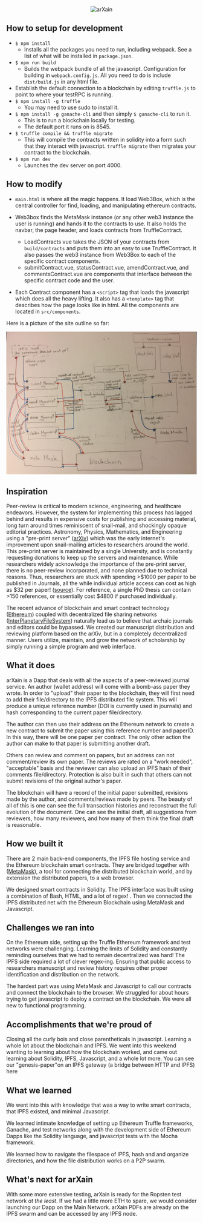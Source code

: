 <p align="center">
  <img src="https://github.com/david-hopper/arXain/blob/master/src/images/logo_name.png" alt="arXain" /></center>
</p>

## How to setup for development

- `$ npm install`
    - Installs all the packages you need to run, including webpack. See a list of what will be installed in `package.json`.
- `$ npm run build`
    - Builds the webpack bundle of all the javascript. Configuration for building in `webpack.config.js`. All you need to do is include `dist/build.js` in any html file.
- Establish the default connection to a blockchain by editing `truffle.js` to point to where your testRPC is running.
- `$ npm install -g truffle`
    - You may need to use sudo to install it. 
- `$ npm install -g ganache-cli` and then simply `$ ganache-cli` to run it.
    - This is to run a blockchain locally for testing.
    - The default port it runs on is 8545.
- `$ truffle compile && truffle migrate`
    - This will compile the contracts written in solidity into a form such that they interact with javascript. `truffle migrate` then migrates your contract to the blockchain.
- `$ npm run dev`
    - Launches the dev server on port 4000.

## How to modify

- `main.html` is where all the magic happens. It load Web3Box, which is the central controller for find, loading, and manipulating ethereum contracts. 
- Web3box finds the MetaMask instance (or any other web3 instance the user is running) and hands it to the contracts to use. It also holds the navbar, the page header, and loads contracts from TruffleContract.
    - LoadContracts vue takes the JSON of your contracts from `build/contracts` and puts them into an easy to use TruffleContract. It also passes the web3 instance from Web3Box to each of the specific contract components.
    - submitContract.vue, statusContract.vue, amendContract.vue, and commentsContract.vue are components that interface between the specific contract code and the user.

- Each Contract component has a `<script>` tag that loads the javascript which does all the heavy lifting. It also has a `<template>` tag that describes how the page looks like in html. All the components are located in `src/components`. 

Here is a picture of the site outline so far:

![flow look](simple_flow.jpg)



## Inspiration

Peer-review is critical to modern science, engineering, and healthcare
endeavors. However, the system for implementing this process has lagged behind
and results in expensive costs for publishing and accessing material, long turn
around times reminiscent of snail-mail, and shockingly opaque editorial
practices. Astronomy, Physics, Mathematics, and Engineering using a "pre-print
server" ([arXiv](https://arxiv.org)) which was the early internet's improvement
upon snail-mailing articles to researchers around the world. This pre-print
server is maintained by a single University, and is constantly requesting
donations to keep up the servers and maintenance. While researchers widely
acknowledge the importance of the pre-print server, there is no peer-review
incorporated, and none planned due to technical reasons. Thus, researchers are
stuck with spending >$1000 per paper to be published in Journals, all the while
individual article access can cost as high as $32 per paper!
([source](https://www.nature.com/subscriptions/purchasing.html)). For reference,
a single PhD thesis can contain >150 references, or essentially cost $4800 if
purchased individually.

The recent advance of blockchain and smart contract technology
([Ethereum](https://www.ethereum.org/)) coupled with decentralized
file sharing networks ([InterPlanetaryFileSystem](https://ipfs.io))
naturally lead us to believe that archaic journals and editors could
be bypassed. We created our manuscript distribution and reviewing
platform based on the arXiv, but in a completely decentralized manner.
Users utilize, maintain, and grow the network of scholarship by simply
running a simple program and web interface.


## What it does

arXain is a Dapp that deals with all the aspects of a peer-reviewed journal service.
An author (wallet address) will come with a bomb-ass paper they wrote.
In order to "upload" their paper to the blockchain, they will first
need to add their file/directory to the IPFS distributed file system. This will
produce a unique reference number (DOI is currently used in journals)
and hash corresponding to the current paper file/directory.

The author can then use their address on the Ethereum network to create a new contract
to submit the paper using this reference number and paperID. In this way, there will
be one paper per contract. The only other action the
author can make to that paper is submitting another draft.

Others can review and comment on papers, but an address can not comment/review
its own paper. The reviews are rated on a "work needed", "acceptable" basis
and the reviewer can also upload an IPFS hash of their comments file/directory.
Protection is also built in such that others can not submit revisions of the
original author's paper.

The blockchain will have a record of the initial paper submitted, revisions made
by the author, and comments/reviews made by peers. The beauty of all of this is
one can see the full transaction histories and reconstruct the full evolution of
the document. One can see the initial draft, all suggestions from reviewers,
how many reviewers, and how many of them think the final draft is reasonable.

## How we built it
There are 2 main back-end components, the IPFS file hosting service
and the Ethereum blockchain smart contracts. They are bridged together
with ([MetaMask](https://metamask.io/)), a tool for connecting
the distributed blockchain world, and by extension the distributed
papers, to a web browser.

We designed smart contracts in Solidity. The IPFS interface was built using a
combination of Bash, HTML, and a lot of regex!
. Then we connected the IPFS distributed net with the Ethereum Blockchain using
MetaMask and Javascript.

## Challenges we ran into

On the Ethereum side, setting up the Truffle Ethereum framework and test
networks were challenging. Learning the limits of Solidity and constantly
reminding ourselves that we had to remain decentralized was hard!
The IPFS side required a lot of clever regex-ing. Ensuring that public access
to researchers manuscript and review history requires other proper identification
and distribution on the network.

The hardest part was using MetaMask and Javascript to call our contracts
and connect the blockchain to the browser. We struggled for about hours
trying to get javascript to deploy a contract on the blockchain. We were all
new to functional programming.

## Accomplishments that we're proud of

Closing all the curly bois and close parentheticals in javascript.
Learning a whole lot about the blockchain and IPFS. We went into this
weekend wanting to learning about how the blockchain worked, and came out
learning about Solidity, IPFS, Javascript, and a whole lot more. You can
see our "genesis-paper"on an IPFS gateway (a bridge between HTTP and IPFS) here

## What we learned

We went into this with knowledge that was a way to write smart contracts,
that IPFS existed, and minimal Javascript.

We learned intimate knowledge of setting up Ethereum Truffle frameworks,
Ganache, and test networks along with the development side of Ethereum
Dapps like the Solidity language, and javascript tests with the Mocha framework.

We learned how to navigate the filespace of IPFS, hash and and organize directories,
and how the file distribution works on a P2P swarm.

## What's next for arXain

With some more extensive testing, arXain is ready for the Ropsten test network
_at the least_. If we had a little more ETH to spare, we would consider launching
our Dapp on the Main Network. arXain PDFs are already on the IPFS swarm and can
be accessed by any IPFS node.
